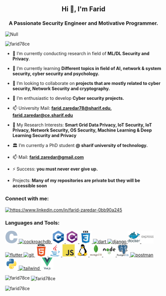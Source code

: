 <!-- <h1 align="center"> Life is too short!</h1> -->
<!-- (url)<img align="middle" src="https://wallup.net/wp-content/uploads/2017/11/17/281809-motivational.jpg" style="margin-left:auto; margin-right:auto;"> -->

<h2 align="center">Hi 👋, I'm Farid</h2>
<h3 align="center">A Passionate Security Engineer and Motivative Programmer.</h3>
<img src="https://www.pinterest.com/pin/253116441543848835/" alt="Null" width="700" height="550"> <!-- ![image](https://github.com/Farid78CE/Farid78CE/assets/61583433/aceacc55-2334-44a2-bb5c-c94f4f34e3ce)-->
<!-- (https://wallup.net/wp-content/uploads/2017/11/17/281809-motivational.jpg) --> 
<p align="left"> 
  <img src="https://komarev.com/ghpvc/?username=farid78ce&label=Profile%20views&color=0e75b6&style=flat" alt="farid78ce" /> 
</p>

- 🔭 I’m currently conducting research in field of **ML/DL Security and Privacy**.

- 🌱 I’m currently learning **Different topics in field of AI, network & system security, cyber security and psychology.**

- 👯 I’m looking to collaborate on **projects that are mostly related to cyber security, Network Security and cryptography.**

- 🤝 I’m enthusiastic to develop **Cyber security projects.**

- 📫 University Mail: **farid.zaredar78@sharif.edu, farid.zaredar@ce.sharif.edu**

- 🔎 My Research Interests: **Smart Grid Data Privacy, IoT Security, IoT Privacy, Network Security, OS Security, Machine Learning & Deep Learning Security and Privacy**

- 🏛️ I’m currently a PhD student **@ sharif university of technology.**

- 📫 Mail: **farid.zaredar@gmail.com**

- ⚡ Success: **you must never ever give up.**

- Projects: **Many of my repositories are private but they will be accessible soon** 

<h3 align="left">Connect with me:</h3>
<p align="left">
<a href="https://www.linkedin.com/in/farid-zaredar/" target="blank"><img align="center" src="https://raw.githubusercontent.com/rahuldkjain/github-profile-readme-generator/master/src/images/icons/Social/linked-in-alt.svg" alt="https://www.linkedin.com/in/farid-zaredar-0bb90a245" height="30" width="40" /></a>
</p>

<h3 align="left">Languages and Tools:</h3>
<p align="left"> <a href="https://www.cprogramming.com/" target="_blank" rel="noreferrer"> <img src="https://raw.githubusercontent.com/devicons/devicon/master/icons/c/c-original.svg" alt="c" width="40" height="40"/> </a> <a href="https://www.cockroachlabs.com/product/cockroachdb/" target="_blank" rel="noreferrer"> <img src="https://cdn.worldvectorlogo.com/logos/cockroachdb.svg" alt="cockroachdb" width="40" height="40"/> </a> <a href="https://www.w3schools.com/cpp/" target="_blank" rel="noreferrer"> <img src="https://raw.githubusercontent.com/devicons/devicon/master/icons/cplusplus/cplusplus-original.svg" alt="cplusplus" width="40" height="40"/> </a> <a href="https://www.w3schools.com/cs/" target="_blank" rel="noreferrer"> <img src="https://raw.githubusercontent.com/devicons/devicon/master/icons/csharp/csharp-original.svg" alt="csharp" width="40" height="40"/> </a> <a href="https://www.w3schools.com/css/" target="_blank" rel="noreferrer"> <img src="https://raw.githubusercontent.com/devicons/devicon/master/icons/css3/css3-original-wordmark.svg" alt="css3" width="40" height="40"/> </a> <a href="https://dart.dev" target="_blank" rel="noreferrer"> <img src="https://www.vectorlogo.zone/logos/dartlang/dartlang-icon.svg" alt="dart" width="40" height="40"/> </a> <a href="https://www.djangoproject.com/" target="_blank" rel="noreferrer"> <img src="https://cdn.worldvectorlogo.com/logos/django.svg" alt="django" width="40" height="40"/> </a> <a href="https://www.docker.com/" target="_blank" rel="noreferrer"> <img src="https://raw.githubusercontent.com/devicons/devicon/master/icons/docker/docker-original-wordmark.svg" alt="docker" width="40" height="40"/> </a> <a href="https://expressjs.com" target="_blank" rel="noreferrer"> <img src="https://raw.githubusercontent.com/devicons/devicon/master/icons/express/express-original-wordmark.svg" alt="express" width="40" height="40"/> </a> <a href="https://flutter.dev" target="_blank" rel="noreferrer"> <img src="https://www.vectorlogo.zone/logos/flutterio/flutterio-icon.svg" alt="flutter" width="40" height="40"/> </a> <a href="https://git-scm.com/" target="_blank" rel="noreferrer"> <img src="https://www.vectorlogo.zone/logos/git-scm/git-scm-icon.svg" alt="git" width="40" height="40"/> </a> <a href="https://www.w3.org/html/" target="_blank" rel="noreferrer"> <img src="https://raw.githubusercontent.com/devicons/devicon/master/icons/html5/html5-original-wordmark.svg" alt="html5" width="40" height="40"/> </a> <a href="https://www.java.com" target="_blank" rel="noreferrer"> <img src="https://raw.githubusercontent.com/devicons/devicon/master/icons/java/java-original.svg" alt="java" width="40" height="40"/> </a> <a href="https://developer.mozilla.org/en-US/docs/Web/JavaScript" target="_blank" rel="noreferrer"> <img src="https://raw.githubusercontent.com/devicons/devicon/master/icons/javascript/javascript-original.svg" alt="javascript" width="40" height="40"/> </a> <a href="https://www.linux.org/" target="_blank" rel="noreferrer"> <img src="https://raw.githubusercontent.com/devicons/devicon/master/icons/linux/linux-original.svg" alt="linux" width="40" height="40"/> </a> <a href="https://www.mongodb.com/" target="_blank" rel="noreferrer"> <img src="https://raw.githubusercontent.com/devicons/devicon/master/icons/mongodb/mongodb-original-wordmark.svg" alt="mongodb" width="40" height="40"/> </a> <a href="https://nodejs.org" target="_blank" rel="noreferrer"> <img src="https://raw.githubusercontent.com/devicons/devicon/master/icons/nodejs/nodejs-original-wordmark.svg" alt="nodejs" width="40" height="40"/> </a> <a href="https://www.postgresql.org" target="_blank" rel="noreferrer"> <img src="https://raw.githubusercontent.com/devicons/devicon/master/icons/postgresql/postgresql-original-wordmark.svg" alt="postgresql" width="40" height="40"/> </a> <a href="https://postman.com" target="_blank" rel="noreferrer"> <img src="https://www.vectorlogo.zone/logos/getpostman/getpostman-icon.svg" alt="postman" width="40" height="40"/> </a> <a href="https://www.python.org" target="_blank" rel="noreferrer"> <img src="https://raw.githubusercontent.com/devicons/devicon/master/icons/python/python-original.svg" alt="python" width="40" height="40"/> </a> <a href="https://tailwindcss.com/" target="_blank" rel="noreferrer"> <img src="https://www.vectorlogo.zone/logos/tailwindcss/tailwindcss-icon.svg" alt="tailwind" width="40" height="40"/> </a> <a href="https://vuejs.org/" target="_blank" rel="noreferrer"> <img src="https://raw.githubusercontent.com/devicons/devicon/master/icons/vuejs/vuejs-original-wordmark.svg" alt="vuejs" width="40" height="40"/> </a> </p>

<p><img align="left" src="https://github-readme-stats.vercel.app/api/top-langs?username=farid78ce&show_icons=true&locale=en&layout=compact" alt="farid78ce" /></p>

<p>&nbsp;<img align="center" src="https://github-readme-stats.vercel.app/api?username=farid78ce&show_icons=true&locale=en" alt="farid78ce" /></p>

<p><img align="center" src="https://github-readme-streak-stats.herokuapp.com/?user=farid78ce&" alt="farid78ce" /></p>
